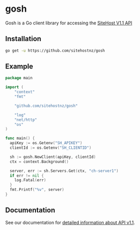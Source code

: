 # gosh

Gosh is a Go client library for accessing the [SiteHost V1.1 API](https://docs.sitehost.nz/api/v1/)

## Installation

```sh
go get -u https://github.com/sitehostnz/gosh
```
## Example

```go
package main

import (
	"context"
	"fmt"

	"github.com/sitehostnz/gosh"

	"log"
	"net/http"
	"os"
)

func main() {
  apiKey := os.Getenv("SH_APIKEY")
  clientId := os.Getenv("SH_CLIENTID")

  sh := gosh.NewClient(apiKey, clientId)
  ctx = context.Background()

  server, err := sh.Servers.Get(ctx, "ch-server1")
  if err != nil {
    log.Fatal(err)
  }
  fmt.Printf("%v", server)
}
```

## Documentation

See our documentation for [detailed information about API v1.1](https://docs.sitehost.nz/api/v1/).